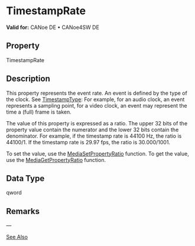 # TimestampRate

**Valid for:** CANoe DE • CANoe4SW DE

## Property

TimestampRate

## Description

This property represents the event rate. An event is defined by the type of the clock. See [TimestampType](CAPLfunctionTimestampType.md): For example, for an audio clock, an event represents a sampling point, for a video clock, an event may represent the time a (full) frame is taken.

The value of this property is expressed as a ratio. The upper 32 bits of the property value contain the numerator and the lower 32 bits contain the denominator. For example, if the timestamp rate is 44100 Hz, the ratio is 44100/1. If the timestamp rate is 29.97 fps, the ratio is 30.000/1001.

To set the value, use the [MediaSetPropertyRatio](../Functions/CAPLfunctionMediaSetPropertyRatio.md) function. To get the value, use the [MediaGetPropertyRatio](../Functions/CAPLfunctionMediaGetPropertyRatio.md) function.

## Data Type

qword

## Remarks

—

[See Also](javascript:void(0);)
